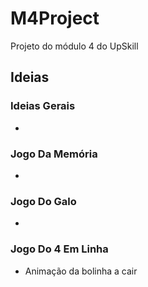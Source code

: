 # M4Project
Projeto do módulo 4 do UpSkill

## Ideias

### Ideias Gerais
<ul>
  <li></li>
</ul>

### Jogo Da Memória
<ul>
  <li></li>
</ul>

### Jogo Do Galo
<ul>
  <li></li>
</ul>

### Jogo Do 4 Em Linha
<ul>
  <li> Animação da bolinha a cair </li>
</ul>
